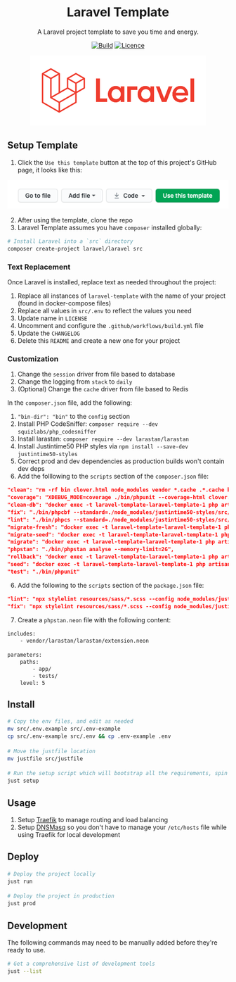 <div align="center">

# Laravel Template

A Laravel project template to save you time and energy.

[![Build](https://github.com/Justintime50/laravel-template/workflows/build/badge.svg)](https://github.com/Justintime50/laravel-template/actions)
[![Licence](https://img.shields.io/github/license/justintime50/laravel-template)](LICENSE)

<img src="https://raw.githubusercontent.com/justintime50/assets/main/src/laravel-template/showcase.png" alt="Showcase">

</div>

## Setup Template

1. Click the `Use this template` button at the top of this project's GitHub page, it looks like this:

<img src="https://raw.githubusercontent.com/justintime50/assets/main/src/templates/use_template_button.png" alt="Showcase">

2. After using the template, clone the repo
3. Laravel Template assumes you have `composer` installed globally:

```bash
# Install Laravel into a `src` directory
composer create-project laravel/laravel src
```

### Text Replacement

Once Laravel is installed, replace text as needed throughout the project:

1. Replace all instances of `laravel-template` with the name of your project (found in docker-compose files)
2. Replace all values in `src/.env`  to reflect the values you need
3. Update name in `LICENSE`
4. Uncomment and configure the `.github/workflows/build.yml` file
5. Update the `CHANGELOG`
6. Delete this `README` and create a new one for your project

### Customization

1. Change the `session` driver from file based to database
2. Change the logging from `stack` to `daily`
3. (Optional) Change the `cache` driver from file based to Redis

In the `composer.json` file, add the following:

1. `"bin-dir": "bin"` to the `config` section
2. Install PHP CodeSniffer: `composer require --dev squizlabs/php_codesniffer`
3. Install larastan: `composer require --dev larastan/larastan`
4. Install Justintime50 PHP styles via `npm install --save-dev justintime50-styles`
5. Correct prod and dev dependencies as production builds won't contain dev deps
6. Add the folllowing to the `scripts` section of the `composer.json` file:

```json
"clean": "rm -rf bin clover.html node_modules vendor *.cache .*.cache bootstrap/cache/*.php",
"coverage": "XDEBUG_MODE=coverage ./bin/phpunit --coverage-html clover.html --coverage-clover clover.xml",
"clean-db": "docker exec -t laravel-template-laravel-template-1 php artisan db:wipe",
"fix": "./bin/phpcbf --standard=./node_modules/justintime50-styles/src/php/phpcs.xml .",
"lint": "./bin/phpcs --standard=./node_modules/justintime50-styles/src/php/phpcs.xml .",
"migrate-fresh": "docker exec -t laravel-template-laravel-template-1 php artisan migrate:fresh --no-interaction --force",
"migrate-seed": "docker exec -t laravel-template-laravel-template-1 php artisan migrate:fresh --seed --no-interaction --force",
"migrate": "docker exec -t laravel-template-laravel-template-1 php artisan migrate --no-interaction --force",
"phpstan": "./bin/phpstan analyse --memory-limit=2G",
"rollback": "docker exec -t laravel-template-laravel-template-1 php artisan migrate:rollback --no-interaction --force",
"seed": "docker exec -t laravel-template-laravel-template-1 php artisan db:seed --no-interaction --force",
"test": "./bin/phpunit"
```

6. Add the following to the `scripts` section of the `package.json` file:

```json
"lint": "npx stylelint resources/sass/*.scss --config node_modules/justintime50-styles/src/css/.stylelintrc.json --custom-syntax postcss-scss",
"fix": "npx stylelint resources/sass/*.scss --config node_modules/justintime50-styles/src/css/.stylelintrc.json --custom-syntax postcss-scss --fix"
```

7. Create a `phpstan.neon` file with the following content:

```neon
includes:
    - vendor/larastan/larastan/extension.neon

parameters:
    paths:
        - app/
        - tests/
    level: 5
```

## Install

```bash
# Copy the env files, and edit as needed
mv src/.env.example src/.env-example
cp src/.env-example src/.env && cp .env-example .env

# Move the justfile location
mv justfile src/justfile

# Run the setup script which will bootstrap all the requirements, spin up the service, and migrate the database
just setup
```

## Usage

1. Setup [Traefik](https://gist.github.com/Justintime50/0721f421ac2173bd80f8a29805876bba) to manage routing and load balancing
1. Setup [DNSMasq](https://gist.github.com/Justintime50/882403451e3231a6c088743e0e66acb5) so you don't have to manage your `/etc/hosts` file while using Traefik for local development

## Deploy

```bash
# Deploy the project locally
just run

# Deploy the project in production
just prod
```

## Development

The following commands may need to be manually added before they're ready to use.

```bash
# Get a comprehensive list of development tools
just --list
```
